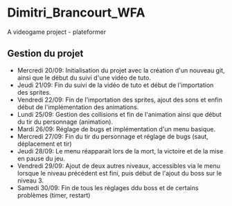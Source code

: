 # Dimitri_Brancourt_WFA
A videogame project - plateformer

## Gestion du projet <br>
- Mercredi 20/09:
  Initialisation du projet avec la création d'un nouveau git, ainsi que le début du suivi d'une vidéo de tuto. <br>
- Jeudi 21/09:
  Fin du suivi de la vidéo de tuto et début de l'importation des sprites. <br>
- Vendredi 22/09:
  Fin de l'importation des sprites, ajout des sons et enfin début de l'implémentation des animations. <br>
- Lundi 25/09:
  Gestion des collisions et fin de l'animation ainsi que début du tir du personnage (animation). <br>
- Mardi 26/09:
  Réglage de bugs et implémentation d'un menu basique. <br>
- Mercredi 27/09:
  Fin du tir du personnage et réglage de bugs (saut, déplacement et tir) <br>
- Jeudi 28/09:
  Le menu réapparait lors de la mort, la victoire et de la mise en pause du jeu. <br>
- Vendredi 29/09:
  Ajout de deux autres niveaux, accessibles via le menu lorsque le niveau précédent est fini, puis début de l'ajout du boss sur le niveau 3. <br>
- Samedi 30/09:
  Fin de tous les réglages ddu boss et de certains problèmes (timer, restart)
  
